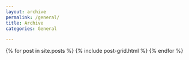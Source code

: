 ```yaml
---
layout: archive
permalink: /general/
title: Archive
categories: General

---
```


<div class="tiles">
{% for post in site.posts %}
	{% include post-grid.html %}
{% endfor %}
</div><!-- /.tiles -->
